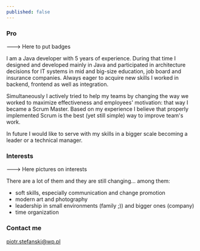 ```yaml
---
published: false
---
```

### Pro

---> Here to put badges

I am a Java developer with 5 years of experience. During that time I designed and developed mainly in Java and participated in architecture decisions for IT systems in mid and big-size education, job board and insurance companies. Always eager to acquire new skills I worked in backend, frontend as well as integration. 

Simultaneously I actively tried to help my teams by changing the way we worked to maximize effectiveness and employees' motivation: that way I became a Scrum Master. Based on my experience I believe that properly implemented Scrum is the best (yet still simple) way to improve team's work. 

In future I would like to serve with my skills in a bigger scale becoming a leader or a technical manager.

### Interests

---> Here pictures on interests

There are a lot of them and they are still changing... among them:
- soft skills, especially communication and change promotion
- modern art and photography 
- leadership in small environments (family ;)) and bigger ones (company)
- time organization

### Contact me

[piotr.stefanski@wp.pl](mailto:piotr.stefanski@wp.pl)
